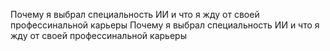 Почему я выбрал специальность ИИ и что я жду от своей профессинальной карьеры
Почему я выбрал специальность ИИ и что я жду от своей профессинальной карьеры